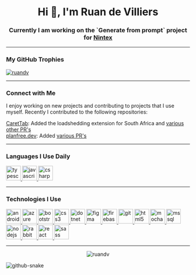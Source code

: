 <h1 align="center">Hi 👋, I'm Ruan de Villiers</h1>
<h3 align="center">Currently I am working on the `Generate from prompt` project for <a href="https://www.nintex.com/">Nintex</a></h3>

---

<h3 align="left">My GitHub Trophies</h3>
<p align="left">
  <a href="https://github.com/ryo-ma/github-profile-trophy">
    <img src="https://github-profile-trophy.vercel.app/?username=ruandv" alt="ruandv" />
  </a>
</p>

---

<h3 align="left">Connect with Me</h3>
<p align="left">
  I enjoy working on new projects and contributing to projects that I use myself.
  Recently I contributed to the following repositories:
  
  <div>
    <a href="https://chrome.google.com/webstore/detail/carettab-new-tab-clock-an/cojpndognjdcakkimaloeealehpkljna?hl=en">CaretTab</a>: 
    Added the loadshedding extension for South Africa and 
    <a href="https://github.com/bluecaret/carettab/pulls?q=is%3Apr+author%3ARuandv+">various other PR's</a>
  </div>
  
  <div>
    <a href="https://www.planfree.dev/#/">planfree.dev</a>: 
    Added <a href="https://github.com/LukeGarrigan/planfree.dev/pulls?q=is%3Apr+author%3ARuandv+">various PR's</a>
  </div>
</p>

---

<h3 align="left">Languages I Use Daily</h3>
<div align="left">
  
  <a target="_blank" rel="noopener noreferrer nofollow" href="https://skillicons.dev">
    <img src="https://skillicons.dev/icons?i=ts" height="40" alt="typescript" style="max-width: 100%;">
  </a>
  
  <a target="_blank" rel="noopener noreferrer nofollow" href="https://skillicons.dev">
    <img src="https://skillicons.dev/icons?i=js" height="40" alt="javascript" style="max-width: 100%;">
  </a>
  <a target="_blank" rel="noopener noreferrer nofollow" href="https://skillicons.dev">
    <img src="https://skillicons.dev/icons?i=cs" height="40" alt="csharp" style="max-width: 100%;">
  </a>
</div>

---

<h3 align="left">Technologies I Use</h3>
<div align="left">
  <a target="_blank" rel="noopener noreferrer nofollow" href="https://skillicons.dev">
    <img src="https://skillicons.dev/icons?i=androidstudio" height="40" alt="android" style="max-width: 100%;">
  </a>
  <a target="_blank" rel="noopener noreferrer nofollow" href="https://skillicons.dev">
    <img src="https://skillicons.dev/icons?i=azure" height="40" alt="azure" style="max-width: 100%;">
  </a>
  <a target="_blank" rel="noopener noreferrer nofollow" href="https://skillicons.dev">
    <img src="https://skillicons.dev/icons?i=bootstrap" height="40" alt="bootstrap" style="max-width: 100%;">
  </a>
  <a target="_blank" rel="noopener noreferrer nofollow" href="https://skillicons.dev">
    <img src="https://skillicons.dev/icons?i=css" height="40" alt="css3" style="max-width: 100%;">
  </a>
  <a target="_blank" rel="noopener noreferrer nofollow" href="https://skillicons.dev">
    <img src="https://skillicons.dev/icons?i=dotnet" height="40" alt="dotnet" style="max-width: 100%;">
  </a>
  <a target="_blank" rel="noopener noreferrer nofollow" href="https://skillicons.dev">
    <img src="https://skillicons.dev/icons?i=figma" height="40" alt="figma" style="max-width: 100%;">
  </a>
  <a target="_blank" rel="noopener noreferrer nofollow" href="https://skillicons.dev">
    <img src="https://skillicons.dev/icons?i=firebase" height="40" alt="firebase" style="max-width: 100%;">
  </a>
  <a target="_blank" rel="noopener noreferrer nofollow" href="https://skillicons.dev">
    <img src="https://skillicons.dev/icons?i=git" height="40" alt="git" style="max-width: 100%;">
  </a>
  <a target="_blank" rel="noopener noreferrer nofollow" href="https://skillicons.dev">
    <img src="https://skillicons.dev/icons?i=html" height="40" alt="html5" style="max-width: 100%;">
  </a>
  <a target="_blank" rel="noopener noreferrer nofollow" href="https://skillicons.dev">
    <img src="https://skillicons.dev/icons?i=mocha" height="40" alt="mocha" style="max-width: 100%;">
  </a>
  <a target="_blank" rel="noopener noreferrer nofollow" href="https://skillicons.dev">
    <img src="https://skillicons.dev/icons?i=mssql" height="40" alt="mssql" style="max-width: 100%;">
  </a>
  <a target="_blank" rel="noopener noreferrer nofollow" href="https://skillicons.dev">
    <img src="https://skillicons.dev/icons?i=nodejs" height="40" alt="nodejs" style="max-width: 100%;">
  </a>
  <a target="_blank" rel="noopener noreferrer nofollow" href="https://skillicons.dev">
    <img src="https://skillicons.dev/icons?i=rabbitmq" height="40" alt="rabbitmq" style="max-width: 100%;">
  </a>
  <a target="_blank" rel="noopener noreferrer nofollow" href="https://skillicons.dev">
    <img src="https://skillicons.dev/icons?i=react" height="40" alt="react" style="max-width: 100%;">
  </a>
  <a target="_blank" rel="noopener noreferrer nofollow" href="https://skillicons.dev">
    <img src="https://skillicons.dev/icons?i=sass" height="40" alt="sass" style="max-width: 100%;">
  </a>
</div>

---

<p align="center">
  <img src="https://github-readme-streak-stats.herokuapp.com/?user=ruandv&" alt="ruandv" />
</p>

<picture>
  <source media="(prefers-color-scheme: dark)" srcset="https://raw.githubusercontent.com/ruandv/ruandv/output/github-contribution-grid-snake.svg" />
  <source media="(prefers-color-scheme: light)" srcset="https://raw.githubusercontent.com/ruandv/ruandv/output/github-contribution-grid-snake.svg" />
  <img alt="github-snake" src="https://raw.githubusercontent.com/ruandv/ruandv/output/github-snake.svg" />
</picture>

